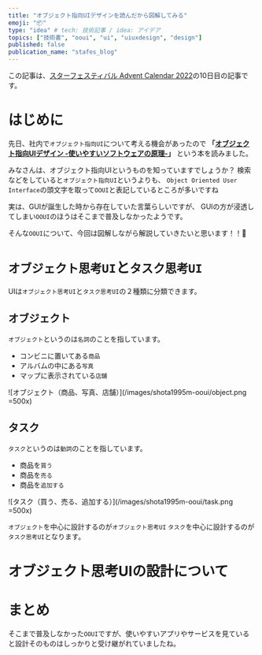 ```yaml
---
title: "オブジェクト指向UIデザインを読んだから図解してみる"
emoji: "📦"
type: "idea" # tech: 技術記事 / idea: アイデア
topics: ["技術書", "ooui", "ui", "uiuxdesign", "design"]
published: false
publication_name: "stafes_blog"
---
```


この記事は、[スターフェスティバル Advent Calendar 2022](https://qiita.com/advent-calendar/2022/stafes)の10日目の記事です。

# はじめに

先日、社内で`オブジェクト指向UI`について考える機会があったので **「[オブジェクト指向UIデザイン -使いやすいソフトウェアの原理-](https://www.sociomedia.co.jp/10046)」** という本を読みました。

みなさんは、オブジェクト指向UIというものを知っていますでしょうか？
検索などをしていると`オブジェクト指向UI`というよりも、
`Object Oriented User Interface`の頭文字を取って`OOUI`と表記しているところが多いですね

実は、GUIが誕生した時から存在していた言葉らしいですが、
GUIの方が浸透してしまい`OOUI`のほうはそこまで普及しなかったようです。

そんな`OOUI`について、今回は図解しながら解説していきたいと思います！！🙌

# `オブジェクト思考UI`と`タスク思考UI`

UIは`オブジェクト思考UI`と`タスク思考UI`の２種類に分類できます。

## オブジェクト

`オブジェクト`というのは`名詞`のことを指しています。

- コンビニに置いてある`商品`
- アルバムの中にある`写真`
- マップに表示されている`店舗`

![オブジェクト（商品、写真、店舗）](/images/shota1995m-ooui/object.png =500x)


## タスク

`タスク`というのは`動詞`のことを指しています。

- 商品を`買う`
- 商品を`売る`
- 商品を`追加する`

![タスク（買う、売る、追加する）](/images/shota1995m-ooui/task.png =500x)

`オブジェクト`を中心に設計するのが`オブジェクト思考UI`
`タスク`を中心に設計するのが`タスク思考UI`となります。

# オブジェクト思考UIの設計について


# まとめ

そこまで普及しなかった`OOUI`ですが、使いやすいアプリやサービスを見ていると設計そのものはしっかりと受け継がれていましたね。
